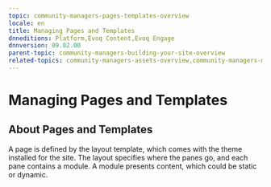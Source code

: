 ```yaml
---
topic: community-managers-pages-templates-overview
locale: en
title: Managing Pages and Templates
dnneditions: Platform,Evoq Content,Evoq Engage
dnnversion: 09.02.00
parent-topic: community-managers-building-your-site-overview
related-topics: community-managers-assets-overview,community-managers-microservices-overview,community-managers-content-with-modules-overview,empty-recycle-bin
---
```


# Managing Pages and Templates

## About Pages and Templates

A page is defined by the layout template, which comes with the theme installed for the site. The layout specifies where the panes go, and each pane contains a module. A module presents content, which could be static or dynamic.